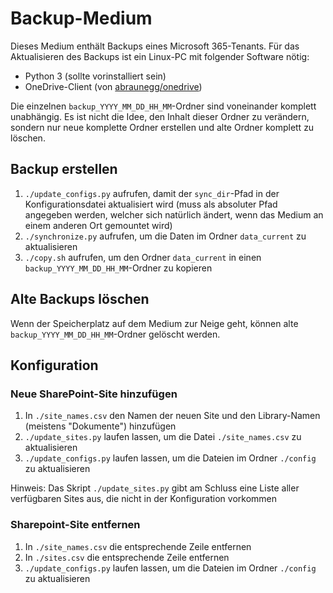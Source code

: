 # Backup-Medium

Dieses Medium enthält Backups eines Microsoft 365-Tenants.
Für das Aktualisieren des Backups ist ein Linux-PC mit folgender Software nötig:
 - Python 3 (sollte vorinstalliert sein)
 - OneDrive-Client (von [abraunegg/onedrive](https://github.com/abraunegg/onedrive))

Die einzelnen `backup_YYYY_MM_DD_HH_MM`-Ordner sind voneinander komplett unabhängig.
Es ist nicht die Idee, den Inhalt dieser Ordner zu verändern, sondern nur neue komplette Ordner erstellen und alte Ordner komplett zu löschen.

## Backup erstellen
1. `./update_configs.py` aufrufen, damit der `sync_dir`-Pfad in der Konfigurationsdatei aktualisiert wird (muss als absoluter Pfad angegeben werden, welcher sich natürlich ändert, wenn das Medium an einem anderen Ort gemountet wird)
2. `./synchronize.py` aufrufen, um die Daten im Ordner `data_current` zu aktualisieren
3. `./copy.sh` aufrufen, um den Ordner `data_current` in einen `backup_YYYY_MM_DD_HH_MM`-Ordner zu kopieren


## Alte Backups löschen
Wenn der Speicherplatz auf dem Medium zur Neige geht, können alte `backup_YYYY_MM_DD_HH_MM`-Ordner gelöscht werden.


## Konfiguration
### Neue SharePoint-Site hinzufügen
1. In `./site_names.csv` den Namen der neuen Site und den Library-Namen (meistens "Dokumente") hinzufügen
2. `./update_sites.py` laufen lassen, um die Datei `./site_names.csv` zu aktualisieren
3. `./update_configs.py` laufen lassen, um die Dateien im Ordner `./config` zu aktualisieren

Hinweis: Das Skript `./update_sites.py` gibt am Schluss eine Liste aller verfügbaren Sites aus, die nicht in der Konfiguration vorkommen

### Sharepoint-Site entfernen
1. In `./site_names.csv` die entsprechende Zeile entfernen
2. In `./sites.csv` die entsprechende Zeile entfernen
3. `./update_configs.py` laufen lassen, um die Dateien im Ordner `./config` zu aktualisieren
